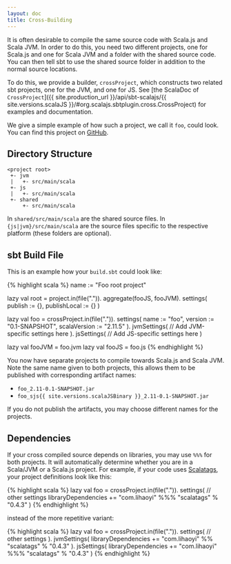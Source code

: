 ```yaml
---
layout: doc
title: Cross-Building
---
```


It is often desirable to compile the same source code with Scala.js and Scala JVM.
In order to do this, you need two different projects, one for Scala.js and one for Scala JVM and a folder with the shared source code.
You can then tell sbt to use the shared source folder in addition to the normal source locations.

To do this, we provide a builder, `crossProject`, which constructs two related sbt projects, one for the JVM, and one for JS.
See [the ScalaDoc of `CrossProject`]({{ site.production_url }}/api/sbt-scalajs/{{ site.versions.scalaJS }}/#org.scalajs.sbtplugin.cross.CrossProject)
for examples and documentation.

We give a simple example of how such a project, we call it `foo`, could look. You can find this project on [GitHub](https://github.com/scala-js/scalajs-cross-compile-example).

## Directory Structure

    <project root>
     +- jvm
     |   +- src/main/scala
     +- js
     |   +- src/main/scala
     +- shared
         +- src/main/scala

In `shared/src/main/scala` are the shared source files.
In `{js|jvm}/src/main/scala` are the source files specific to the respective platform (these folders are optional).

## sbt Build File

This is an example how your `build.sbt` could look like:

{% highlight scala %}
name := "Foo root project"

lazy val root = project.in(file(".")).
  aggregate(fooJS, fooJVM).
  settings(
    publish := {},
    publishLocal := {}
  )

lazy val foo = crossProject.in(file(".")).
  settings(
    name := "foo",
    version := "0.1-SNAPSHOT",
    scalaVersion := "2.11.5"
  ).
  jvmSettings(
    // Add JVM-specific settings here
  ).
  jsSettings(
    // Add JS-specific settings here
  )

lazy val fooJVM = foo.jvm
lazy val fooJS = foo.js
{% endhighlight %}

You now have separate projects to compile towards Scala.js and Scala JVM. Note the same name given to both projects, this allows them to be published with corresponding artifact names:

- `foo_2.11-0.1-SNAPSHOT.jar`
- `foo_sjs{{ site.versions.scalaJSBinary }}_2.11-0.1-SNAPSHOT.jar`

If you do not publish the artifacts, you may choose different names for the projects.

## Dependencies

If your cross compiled source depends on libraries, you may use `%%%` for both projects. It will automatically determine whether you are in a Scala/JVM or a Scala.js project. For example, if your code uses [Scalatags](http://github.com/lihaoyi/scalatags), your project definitions look like this:

{% highlight scala %}
lazy val foo = crossProject.in(file(".")).
  settings(
    // other settings
    libraryDependencies += "com.lihaoyi" %%% "scalatags" % "0.4.3"
  )
{% endhighlight %}

instead of the more repetitive variant:

{% highlight scala %}
lazy val foo = crossProject.in(file(".")).
  settings(
    // other settings
  ).
  jvmSettings(
    libraryDependencies += "com.lihaoyi" %% "scalatags" % "0.4.3"
  ).
  jsSettings(
    libraryDependencies += "com.lihaoyi" %%% "scalatags" % "0.4.3"
  )
{% endhighlight %}
